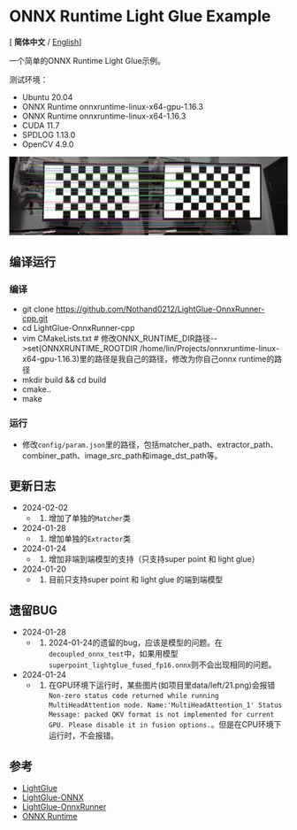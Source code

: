 # ONNX Runtime Light Glue Example

[ **简体中文**  /  [English](doc/README-en.md)]

一个简单的ONNX Runtime Light Glue示例。

测试环境：
- Ubuntu 20.04
- ONNX Runtime onnxruntime-linux-x64-gpu-1.16.3 
- ONNX Runtime onnxruntime-linux-x64-1.16.3
- CUDA 11.7
- SPDLOG 1.13.0
- OpenCV 4.9.0

![结果](doc/Matches_screenshot_20.01.2024.png)

## 编译运行

### 编译

- git clone https://github.com/Nothand0212/LightGlue-OnnxRunner-cpp.git
- cd LightGlue-OnnxRunner-cpp
- vim CMakeLists.txt # 修改ONNX_RUNTIME_DIR路径-->set(ONNXRUNTIME_ROOTDIR /home/lin/Projects/onnxruntime-linux-x64-gpu-1.16.3)里的路径是我自己的路径，修改为你自己onnx runtime的路径
- mkdir build && cd build
- cmake..
- make

### 运行

- 修改`config/param.json`里的路径，包括matcher_path、extractor_path、combiner_path、image_src_path和image_dst_path等。

## 更新日志

- 2024-02-02
    - 1. 增加了单独的`Matcher`类
- 2024-01-28
    - 1. 增加单独的`Extractor`类
- 2024-01-24
    - 1. 增加非端到端模型的支持（只支持super point 和 light glue）
- 2024-01-20
    - 1. 目前只支持super point 和 light glue 的端到端模型

## 遗留BUG

- 2024-01-28
    - 1. 2024-01-24的遗留的bug，应该是模型的问题。在`decoupled_onnx_test`中，如果用模型`superpoint_lightglue_fused_fp16.onnx`则不会出现相同的问题。
- 2024-01-24
    - 1. 在GPU环境下运行时，某些图片(如项目里data/left/21.png)会报错`Non-zero status code returned while running MultiHeadAttention node. Name:'MultiHeadAttention_1' Status Message: packed QKV format is not implemented for current GPU. Please disable it in fusion options.`。但是在CPU环境下运行时，不会报错。

## 参考

- [LightGlue](https://github.com/cvg/LightGlue)
- [LightGlue-ONNX](https://github.com/fabio-sim/LightGlue-ONNX)
- [LightGlue-OnnxRunner](https://github.com/OroChippw/LightGlue-OnnxRunner)
- [ONNX Runtime](https://github.com/microsoft/onnxruntime)